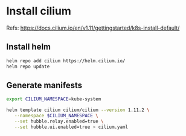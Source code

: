 # Install cilium

Refs: https://docs.cilium.io/en/v1.11/gettingstarted/k8s-install-default/

## Install helm

```bash
helm repo add cilium https://helm.cilium.io/
helm repo update
```
## Generate manifests

```bash
export CILIUM_NAMESPACE=kube-system

helm template cilium cilium/cilium --version 1.11.2 \
   --namespace $CILIUM_NAMESPACE \
   --set hubble.relay.enabled=true \
   --set hubble.ui.enabled=true > cilium.yaml
```
